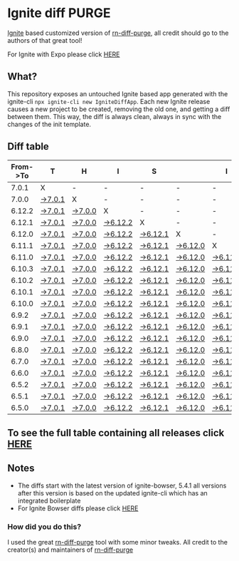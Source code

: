 # Ignite diff PURGE

[Ignite](https://github.com/infinitered/ignite) based customized version of [rn-diff-purge](https://github.com/react-native-community/rn-diff-purge/), all credit should go to the authors of that great tool!

For Ignite with Expo please click [HERE](https://github.com/nirre7/ignite-expo-diff-purge)

## What?

This repository exposes an untouched Ignite based app generated with the ignite-cli
`npx ignite-cli new IgniteDiffApp`. Each new Ignite release causes a new project to be created, removing the old one, and getting a diff between them. This way, the diff is always clean, always in sync with the changes of the init template.

## Diff table

| From->To | T                                                                                            | H                                                                                            | I                                                                                              | S                                                                                              |                                                                                                | I                                                                                              | S                                                                                              |                                                                                                | C                                                                                              | O                                                                                              | O                                                                                             | L                                                                                           |                                                                                             |                                                                                             |                                                                                             |                                                                                             |                                                                                             |                                                                                             |                                                                                             |     |
| -------- | -------------------------------------------------------------------------------------------- | -------------------------------------------------------------------------------------------- | ---------------------------------------------------------------------------------------------- | ---------------------------------------------------------------------------------------------- | ---------------------------------------------------------------------------------------------- | ---------------------------------------------------------------------------------------------- | ---------------------------------------------------------------------------------------------- | ---------------------------------------------------------------------------------------------- | ---------------------------------------------------------------------------------------------- | ---------------------------------------------------------------------------------------------- | --------------------------------------------------------------------------------------------- | ------------------------------------------------------------------------------------------- | ------------------------------------------------------------------------------------------- | ------------------------------------------------------------------------------------------- | ------------------------------------------------------------------------------------------- | ------------------------------------------------------------------------------------------- | ------------------------------------------------------------------------------------------- | ------------------------------------------------------------------------------------------- | ------------------------------------------------------------------------------------------- | --- |
| 7.0.1    | X                                                                                            | -                                                                                            | -                                                                                              | -                                                                                              | -                                                                                              | -                                                                                              | -                                                                                              | -                                                                                              | -                                                                                              | -                                                                                              | -                                                                                             | -                                                                                           | -                                                                                           | -                                                                                           | -                                                                                           | -                                                                                           | -                                                                                           | -                                                                                           | -                                                                                           | -   |
| 7.0.0    | [->7.0.1](https://github.com/nirre7/ignite-diff-purge/compare/release/7.0.0..release/7.0.1)  | X                                                                                            | -                                                                                              | -                                                                                              | -                                                                                              | -                                                                                              | -                                                                                              | -                                                                                              | -                                                                                              | -                                                                                              | -                                                                                             | -                                                                                           | -                                                                                           | -                                                                                           | -                                                                                           | -                                                                                           | -                                                                                           | -                                                                                           | -                                                                                           | -   |
| 6.12.2   | [->7.0.1](https://github.com/nirre7/ignite-diff-purge/compare/release/6.12.2..release/7.0.1) | [->7.0.0](https://github.com/nirre7/ignite-diff-purge/compare/release/6.12.2..release/7.0.0) | X                                                                                              | -                                                                                              | -                                                                                              | -                                                                                              | -                                                                                              | -                                                                                              | -                                                                                              | -                                                                                              | -                                                                                             | -                                                                                           | -                                                                                           | -                                                                                           | -                                                                                           | -                                                                                           | -                                                                                           | -                                                                                           | -                                                                                           | -   |
| 6.12.1   | [->7.0.1](https://github.com/nirre7/ignite-diff-purge/compare/release/6.12.1..release/7.0.1) | [->7.0.0](https://github.com/nirre7/ignite-diff-purge/compare/release/6.12.1..release/7.0.0) | [->6.12.2](https://github.com/nirre7/ignite-diff-purge/compare/release/6.12.1..release/6.12.2) | X                                                                                              | -                                                                                              | -                                                                                              | -                                                                                              | -                                                                                              | -                                                                                              | -                                                                                              | -                                                                                             | -                                                                                           | -                                                                                           | -                                                                                           | -                                                                                           | -                                                                                           | -                                                                                           | -                                                                                           | -                                                                                           | -   |
| 6.12.0   | [->7.0.1](https://github.com/nirre7/ignite-diff-purge/compare/release/6.12.0..release/7.0.1) | [->7.0.0](https://github.com/nirre7/ignite-diff-purge/compare/release/6.12.0..release/7.0.0) | [->6.12.2](https://github.com/nirre7/ignite-diff-purge/compare/release/6.12.0..release/6.12.2) | [->6.12.1](https://github.com/nirre7/ignite-diff-purge/compare/release/6.12.0..release/6.12.1) | X                                                                                              | -                                                                                              | -                                                                                              | -                                                                                              | -                                                                                              | -                                                                                              | -                                                                                             | -                                                                                           | -                                                                                           | -                                                                                           | -                                                                                           | -                                                                                           | -                                                                                           | -                                                                                           | -                                                                                           | -   |
| 6.11.1   | [->7.0.1](https://github.com/nirre7/ignite-diff-purge/compare/release/6.11.1..release/7.0.1) | [->7.0.0](https://github.com/nirre7/ignite-diff-purge/compare/release/6.11.1..release/7.0.0) | [->6.12.2](https://github.com/nirre7/ignite-diff-purge/compare/release/6.11.1..release/6.12.2) | [->6.12.1](https://github.com/nirre7/ignite-diff-purge/compare/release/6.11.1..release/6.12.1) | [->6.12.0](https://github.com/nirre7/ignite-diff-purge/compare/release/6.11.1..release/6.12.0) | X                                                                                              | -                                                                                              | -                                                                                              | -                                                                                              | -                                                                                              | -                                                                                             | -                                                                                           | -                                                                                           | -                                                                                           | -                                                                                           | -                                                                                           | -                                                                                           | -                                                                                           | -                                                                                           | -   |
| 6.11.0   | [->7.0.1](https://github.com/nirre7/ignite-diff-purge/compare/release/6.11.0..release/7.0.1) | [->7.0.0](https://github.com/nirre7/ignite-diff-purge/compare/release/6.11.0..release/7.0.0) | [->6.12.2](https://github.com/nirre7/ignite-diff-purge/compare/release/6.11.0..release/6.12.2) | [->6.12.1](https://github.com/nirre7/ignite-diff-purge/compare/release/6.11.0..release/6.12.1) | [->6.12.0](https://github.com/nirre7/ignite-diff-purge/compare/release/6.11.0..release/6.12.0) | [->6.11.1](https://github.com/nirre7/ignite-diff-purge/compare/release/6.11.0..release/6.11.1) | X                                                                                              | -                                                                                              | -                                                                                              | -                                                                                              | -                                                                                             | -                                                                                           | -                                                                                           | -                                                                                           | -                                                                                           | -                                                                                           | -                                                                                           | -                                                                                           | -                                                                                           | -   |
| 6.10.3   | [->7.0.1](https://github.com/nirre7/ignite-diff-purge/compare/release/6.10.3..release/7.0.1) | [->7.0.0](https://github.com/nirre7/ignite-diff-purge/compare/release/6.10.3..release/7.0.0) | [->6.12.2](https://github.com/nirre7/ignite-diff-purge/compare/release/6.10.3..release/6.12.2) | [->6.12.1](https://github.com/nirre7/ignite-diff-purge/compare/release/6.10.3..release/6.12.1) | [->6.12.0](https://github.com/nirre7/ignite-diff-purge/compare/release/6.10.3..release/6.12.0) | [->6.11.1](https://github.com/nirre7/ignite-diff-purge/compare/release/6.10.3..release/6.11.1) | [->6.11.0](https://github.com/nirre7/ignite-diff-purge/compare/release/6.10.3..release/6.11.0) | X                                                                                              | -                                                                                              | -                                                                                              | -                                                                                             | -                                                                                           | -                                                                                           | -                                                                                           | -                                                                                           | -                                                                                           | -                                                                                           | -                                                                                           | -                                                                                           | -   |
| 6.10.2   | [->7.0.1](https://github.com/nirre7/ignite-diff-purge/compare/release/6.10.2..release/7.0.1) | [->7.0.0](https://github.com/nirre7/ignite-diff-purge/compare/release/6.10.2..release/7.0.0) | [->6.12.2](https://github.com/nirre7/ignite-diff-purge/compare/release/6.10.2..release/6.12.2) | [->6.12.1](https://github.com/nirre7/ignite-diff-purge/compare/release/6.10.2..release/6.12.1) | [->6.12.0](https://github.com/nirre7/ignite-diff-purge/compare/release/6.10.2..release/6.12.0) | [->6.11.1](https://github.com/nirre7/ignite-diff-purge/compare/release/6.10.2..release/6.11.1) | [->6.11.0](https://github.com/nirre7/ignite-diff-purge/compare/release/6.10.2..release/6.11.0) | [->6.10.3](https://github.com/nirre7/ignite-diff-purge/compare/release/6.10.2..release/6.10.3) | X                                                                                              | -                                                                                              | -                                                                                             | -                                                                                           | -                                                                                           | -                                                                                           | -                                                                                           | -                                                                                           | -                                                                                           | -                                                                                           | -                                                                                           | -   |
| 6.10.1   | [->7.0.1](https://github.com/nirre7/ignite-diff-purge/compare/release/6.10.1..release/7.0.1) | [->7.0.0](https://github.com/nirre7/ignite-diff-purge/compare/release/6.10.1..release/7.0.0) | [->6.12.2](https://github.com/nirre7/ignite-diff-purge/compare/release/6.10.1..release/6.12.2) | [->6.12.1](https://github.com/nirre7/ignite-diff-purge/compare/release/6.10.1..release/6.12.1) | [->6.12.0](https://github.com/nirre7/ignite-diff-purge/compare/release/6.10.1..release/6.12.0) | [->6.11.1](https://github.com/nirre7/ignite-diff-purge/compare/release/6.10.1..release/6.11.1) | [->6.11.0](https://github.com/nirre7/ignite-diff-purge/compare/release/6.10.1..release/6.11.0) | [->6.10.3](https://github.com/nirre7/ignite-diff-purge/compare/release/6.10.1..release/6.10.3) | [->6.10.2](https://github.com/nirre7/ignite-diff-purge/compare/release/6.10.1..release/6.10.2) | X                                                                                              | -                                                                                             | -                                                                                           | -                                                                                           | -                                                                                           | -                                                                                           | -                                                                                           | -                                                                                           | -                                                                                           | -                                                                                           | -   |
| 6.10.0   | [->7.0.1](https://github.com/nirre7/ignite-diff-purge/compare/release/6.10.0..release/7.0.1) | [->7.0.0](https://github.com/nirre7/ignite-diff-purge/compare/release/6.10.0..release/7.0.0) | [->6.12.2](https://github.com/nirre7/ignite-diff-purge/compare/release/6.10.0..release/6.12.2) | [->6.12.1](https://github.com/nirre7/ignite-diff-purge/compare/release/6.10.0..release/6.12.1) | [->6.12.0](https://github.com/nirre7/ignite-diff-purge/compare/release/6.10.0..release/6.12.0) | [->6.11.1](https://github.com/nirre7/ignite-diff-purge/compare/release/6.10.0..release/6.11.1) | [->6.11.0](https://github.com/nirre7/ignite-diff-purge/compare/release/6.10.0..release/6.11.0) | [->6.10.3](https://github.com/nirre7/ignite-diff-purge/compare/release/6.10.0..release/6.10.3) | [->6.10.2](https://github.com/nirre7/ignite-diff-purge/compare/release/6.10.0..release/6.10.2) | [->6.10.1](https://github.com/nirre7/ignite-diff-purge/compare/release/6.10.0..release/6.10.1) | X                                                                                             | -                                                                                           | -                                                                                           | -                                                                                           | -                                                                                           | -                                                                                           | -                                                                                           | -                                                                                           | -                                                                                           | -   |
| 6.9.2    | [->7.0.1](https://github.com/nirre7/ignite-diff-purge/compare/release/6.9.2..release/7.0.1)  | [->7.0.0](https://github.com/nirre7/ignite-diff-purge/compare/release/6.9.2..release/7.0.0)  | [->6.12.2](https://github.com/nirre7/ignite-diff-purge/compare/release/6.9.2..release/6.12.2)  | [->6.12.1](https://github.com/nirre7/ignite-diff-purge/compare/release/6.9.2..release/6.12.1)  | [->6.12.0](https://github.com/nirre7/ignite-diff-purge/compare/release/6.9.2..release/6.12.0)  | [->6.11.1](https://github.com/nirre7/ignite-diff-purge/compare/release/6.9.2..release/6.11.1)  | [->6.11.0](https://github.com/nirre7/ignite-diff-purge/compare/release/6.9.2..release/6.11.0)  | [->6.10.3](https://github.com/nirre7/ignite-diff-purge/compare/release/6.9.2..release/6.10.3)  | [->6.10.2](https://github.com/nirre7/ignite-diff-purge/compare/release/6.9.2..release/6.10.2)  | [->6.10.1](https://github.com/nirre7/ignite-diff-purge/compare/release/6.9.2..release/6.10.1)  | [->6.10.0](https://github.com/nirre7/ignite-diff-purge/compare/release/6.9.2..release/6.10.0) | X                                                                                           | -                                                                                           | -                                                                                           | -                                                                                           | -                                                                                           | -                                                                                           | -                                                                                           | -                                                                                           | -   |
| 6.9.1    | [->7.0.1](https://github.com/nirre7/ignite-diff-purge/compare/release/6.9.1..release/7.0.1)  | [->7.0.0](https://github.com/nirre7/ignite-diff-purge/compare/release/6.9.1..release/7.0.0)  | [->6.12.2](https://github.com/nirre7/ignite-diff-purge/compare/release/6.9.1..release/6.12.2)  | [->6.12.1](https://github.com/nirre7/ignite-diff-purge/compare/release/6.9.1..release/6.12.1)  | [->6.12.0](https://github.com/nirre7/ignite-diff-purge/compare/release/6.9.1..release/6.12.0)  | [->6.11.1](https://github.com/nirre7/ignite-diff-purge/compare/release/6.9.1..release/6.11.1)  | [->6.11.0](https://github.com/nirre7/ignite-diff-purge/compare/release/6.9.1..release/6.11.0)  | [->6.10.3](https://github.com/nirre7/ignite-diff-purge/compare/release/6.9.1..release/6.10.3)  | [->6.10.2](https://github.com/nirre7/ignite-diff-purge/compare/release/6.9.1..release/6.10.2)  | [->6.10.1](https://github.com/nirre7/ignite-diff-purge/compare/release/6.9.1..release/6.10.1)  | [->6.10.0](https://github.com/nirre7/ignite-diff-purge/compare/release/6.9.1..release/6.10.0) | [->6.9.2](https://github.com/nirre7/ignite-diff-purge/compare/release/6.9.1..release/6.9.2) | X                                                                                           | -                                                                                           | -                                                                                           | -                                                                                           | -                                                                                           | -                                                                                           | -                                                                                           | -   |
| 6.9.0    | [->7.0.1](https://github.com/nirre7/ignite-diff-purge/compare/release/6.9.0..release/7.0.1)  | [->7.0.0](https://github.com/nirre7/ignite-diff-purge/compare/release/6.9.0..release/7.0.0)  | [->6.12.2](https://github.com/nirre7/ignite-diff-purge/compare/release/6.9.0..release/6.12.2)  | [->6.12.1](https://github.com/nirre7/ignite-diff-purge/compare/release/6.9.0..release/6.12.1)  | [->6.12.0](https://github.com/nirre7/ignite-diff-purge/compare/release/6.9.0..release/6.12.0)  | [->6.11.1](https://github.com/nirre7/ignite-diff-purge/compare/release/6.9.0..release/6.11.1)  | [->6.11.0](https://github.com/nirre7/ignite-diff-purge/compare/release/6.9.0..release/6.11.0)  | [->6.10.3](https://github.com/nirre7/ignite-diff-purge/compare/release/6.9.0..release/6.10.3)  | [->6.10.2](https://github.com/nirre7/ignite-diff-purge/compare/release/6.9.0..release/6.10.2)  | [->6.10.1](https://github.com/nirre7/ignite-diff-purge/compare/release/6.9.0..release/6.10.1)  | [->6.10.0](https://github.com/nirre7/ignite-diff-purge/compare/release/6.9.0..release/6.10.0) | [->6.9.2](https://github.com/nirre7/ignite-diff-purge/compare/release/6.9.0..release/6.9.2) | [->6.9.1](https://github.com/nirre7/ignite-diff-purge/compare/release/6.9.0..release/6.9.1) | X                                                                                           | -                                                                                           | -                                                                                           | -                                                                                           | -                                                                                           | -                                                                                           | -   |
| 6.8.0    | [->7.0.1](https://github.com/nirre7/ignite-diff-purge/compare/release/6.8.0..release/7.0.1)  | [->7.0.0](https://github.com/nirre7/ignite-diff-purge/compare/release/6.8.0..release/7.0.0)  | [->6.12.2](https://github.com/nirre7/ignite-diff-purge/compare/release/6.8.0..release/6.12.2)  | [->6.12.1](https://github.com/nirre7/ignite-diff-purge/compare/release/6.8.0..release/6.12.1)  | [->6.12.0](https://github.com/nirre7/ignite-diff-purge/compare/release/6.8.0..release/6.12.0)  | [->6.11.1](https://github.com/nirre7/ignite-diff-purge/compare/release/6.8.0..release/6.11.1)  | [->6.11.0](https://github.com/nirre7/ignite-diff-purge/compare/release/6.8.0..release/6.11.0)  | [->6.10.3](https://github.com/nirre7/ignite-diff-purge/compare/release/6.8.0..release/6.10.3)  | [->6.10.2](https://github.com/nirre7/ignite-diff-purge/compare/release/6.8.0..release/6.10.2)  | [->6.10.1](https://github.com/nirre7/ignite-diff-purge/compare/release/6.8.0..release/6.10.1)  | [->6.10.0](https://github.com/nirre7/ignite-diff-purge/compare/release/6.8.0..release/6.10.0) | [->6.9.2](https://github.com/nirre7/ignite-diff-purge/compare/release/6.8.0..release/6.9.2) | [->6.9.1](https://github.com/nirre7/ignite-diff-purge/compare/release/6.8.0..release/6.9.1) | [->6.9.0](https://github.com/nirre7/ignite-diff-purge/compare/release/6.8.0..release/6.9.0) | X                                                                                           | -                                                                                           | -                                                                                           | -                                                                                           | -                                                                                           | -   |
| 6.7.0    | [->7.0.1](https://github.com/nirre7/ignite-diff-purge/compare/release/6.7.0..release/7.0.1)  | [->7.0.0](https://github.com/nirre7/ignite-diff-purge/compare/release/6.7.0..release/7.0.0)  | [->6.12.2](https://github.com/nirre7/ignite-diff-purge/compare/release/6.7.0..release/6.12.2)  | [->6.12.1](https://github.com/nirre7/ignite-diff-purge/compare/release/6.7.0..release/6.12.1)  | [->6.12.0](https://github.com/nirre7/ignite-diff-purge/compare/release/6.7.0..release/6.12.0)  | [->6.11.1](https://github.com/nirre7/ignite-diff-purge/compare/release/6.7.0..release/6.11.1)  | [->6.11.0](https://github.com/nirre7/ignite-diff-purge/compare/release/6.7.0..release/6.11.0)  | [->6.10.3](https://github.com/nirre7/ignite-diff-purge/compare/release/6.7.0..release/6.10.3)  | [->6.10.2](https://github.com/nirre7/ignite-diff-purge/compare/release/6.7.0..release/6.10.2)  | [->6.10.1](https://github.com/nirre7/ignite-diff-purge/compare/release/6.7.0..release/6.10.1)  | [->6.10.0](https://github.com/nirre7/ignite-diff-purge/compare/release/6.7.0..release/6.10.0) | [->6.9.2](https://github.com/nirre7/ignite-diff-purge/compare/release/6.7.0..release/6.9.2) | [->6.9.1](https://github.com/nirre7/ignite-diff-purge/compare/release/6.7.0..release/6.9.1) | [->6.9.0](https://github.com/nirre7/ignite-diff-purge/compare/release/6.7.0..release/6.9.0) | [->6.8.0](https://github.com/nirre7/ignite-diff-purge/compare/release/6.7.0..release/6.8.0) | X                                                                                           | -                                                                                           | -                                                                                           | -                                                                                           | -   |
| 6.6.0    | [->7.0.1](https://github.com/nirre7/ignite-diff-purge/compare/release/6.6.0..release/7.0.1)  | [->7.0.0](https://github.com/nirre7/ignite-diff-purge/compare/release/6.6.0..release/7.0.0)  | [->6.12.2](https://github.com/nirre7/ignite-diff-purge/compare/release/6.6.0..release/6.12.2)  | [->6.12.1](https://github.com/nirre7/ignite-diff-purge/compare/release/6.6.0..release/6.12.1)  | [->6.12.0](https://github.com/nirre7/ignite-diff-purge/compare/release/6.6.0..release/6.12.0)  | [->6.11.1](https://github.com/nirre7/ignite-diff-purge/compare/release/6.6.0..release/6.11.1)  | [->6.11.0](https://github.com/nirre7/ignite-diff-purge/compare/release/6.6.0..release/6.11.0)  | [->6.10.3](https://github.com/nirre7/ignite-diff-purge/compare/release/6.6.0..release/6.10.3)  | [->6.10.2](https://github.com/nirre7/ignite-diff-purge/compare/release/6.6.0..release/6.10.2)  | [->6.10.1](https://github.com/nirre7/ignite-diff-purge/compare/release/6.6.0..release/6.10.1)  | [->6.10.0](https://github.com/nirre7/ignite-diff-purge/compare/release/6.6.0..release/6.10.0) | [->6.9.2](https://github.com/nirre7/ignite-diff-purge/compare/release/6.6.0..release/6.9.2) | [->6.9.1](https://github.com/nirre7/ignite-diff-purge/compare/release/6.6.0..release/6.9.1) | [->6.9.0](https://github.com/nirre7/ignite-diff-purge/compare/release/6.6.0..release/6.9.0) | [->6.8.0](https://github.com/nirre7/ignite-diff-purge/compare/release/6.6.0..release/6.8.0) | [->6.7.0](https://github.com/nirre7/ignite-diff-purge/compare/release/6.6.0..release/6.7.0) | X                                                                                           | -                                                                                           | -                                                                                           | -   |
| 6.5.2    | [->7.0.1](https://github.com/nirre7/ignite-diff-purge/compare/release/6.5.2..release/7.0.1)  | [->7.0.0](https://github.com/nirre7/ignite-diff-purge/compare/release/6.5.2..release/7.0.0)  | [->6.12.2](https://github.com/nirre7/ignite-diff-purge/compare/release/6.5.2..release/6.12.2)  | [->6.12.1](https://github.com/nirre7/ignite-diff-purge/compare/release/6.5.2..release/6.12.1)  | [->6.12.0](https://github.com/nirre7/ignite-diff-purge/compare/release/6.5.2..release/6.12.0)  | [->6.11.1](https://github.com/nirre7/ignite-diff-purge/compare/release/6.5.2..release/6.11.1)  | [->6.11.0](https://github.com/nirre7/ignite-diff-purge/compare/release/6.5.2..release/6.11.0)  | [->6.10.3](https://github.com/nirre7/ignite-diff-purge/compare/release/6.5.2..release/6.10.3)  | [->6.10.2](https://github.com/nirre7/ignite-diff-purge/compare/release/6.5.2..release/6.10.2)  | [->6.10.1](https://github.com/nirre7/ignite-diff-purge/compare/release/6.5.2..release/6.10.1)  | [->6.10.0](https://github.com/nirre7/ignite-diff-purge/compare/release/6.5.2..release/6.10.0) | [->6.9.2](https://github.com/nirre7/ignite-diff-purge/compare/release/6.5.2..release/6.9.2) | [->6.9.1](https://github.com/nirre7/ignite-diff-purge/compare/release/6.5.2..release/6.9.1) | [->6.9.0](https://github.com/nirre7/ignite-diff-purge/compare/release/6.5.2..release/6.9.0) | [->6.8.0](https://github.com/nirre7/ignite-diff-purge/compare/release/6.5.2..release/6.8.0) | [->6.7.0](https://github.com/nirre7/ignite-diff-purge/compare/release/6.5.2..release/6.7.0) | [->6.6.0](https://github.com/nirre7/ignite-diff-purge/compare/release/6.5.2..release/6.6.0) | X                                                                                           | -                                                                                           | -   |
| 6.5.1    | [->7.0.1](https://github.com/nirre7/ignite-diff-purge/compare/release/6.5.1..release/7.0.1)  | [->7.0.0](https://github.com/nirre7/ignite-diff-purge/compare/release/6.5.1..release/7.0.0)  | [->6.12.2](https://github.com/nirre7/ignite-diff-purge/compare/release/6.5.1..release/6.12.2)  | [->6.12.1](https://github.com/nirre7/ignite-diff-purge/compare/release/6.5.1..release/6.12.1)  | [->6.12.0](https://github.com/nirre7/ignite-diff-purge/compare/release/6.5.1..release/6.12.0)  | [->6.11.1](https://github.com/nirre7/ignite-diff-purge/compare/release/6.5.1..release/6.11.1)  | [->6.11.0](https://github.com/nirre7/ignite-diff-purge/compare/release/6.5.1..release/6.11.0)  | [->6.10.3](https://github.com/nirre7/ignite-diff-purge/compare/release/6.5.1..release/6.10.3)  | [->6.10.2](https://github.com/nirre7/ignite-diff-purge/compare/release/6.5.1..release/6.10.2)  | [->6.10.1](https://github.com/nirre7/ignite-diff-purge/compare/release/6.5.1..release/6.10.1)  | [->6.10.0](https://github.com/nirre7/ignite-diff-purge/compare/release/6.5.1..release/6.10.0) | [->6.9.2](https://github.com/nirre7/ignite-diff-purge/compare/release/6.5.1..release/6.9.2) | [->6.9.1](https://github.com/nirre7/ignite-diff-purge/compare/release/6.5.1..release/6.9.1) | [->6.9.0](https://github.com/nirre7/ignite-diff-purge/compare/release/6.5.1..release/6.9.0) | [->6.8.0](https://github.com/nirre7/ignite-diff-purge/compare/release/6.5.1..release/6.8.0) | [->6.7.0](https://github.com/nirre7/ignite-diff-purge/compare/release/6.5.1..release/6.7.0) | [->6.6.0](https://github.com/nirre7/ignite-diff-purge/compare/release/6.5.1..release/6.6.0) | [->6.5.2](https://github.com/nirre7/ignite-diff-purge/compare/release/6.5.1..release/6.5.2) | X                                                                                           | -   |
| 6.5.0    | [->7.0.1](https://github.com/nirre7/ignite-diff-purge/compare/release/6.5.0..release/7.0.1)  | [->7.0.0](https://github.com/nirre7/ignite-diff-purge/compare/release/6.5.0..release/7.0.0)  | [->6.12.2](https://github.com/nirre7/ignite-diff-purge/compare/release/6.5.0..release/6.12.2)  | [->6.12.1](https://github.com/nirre7/ignite-diff-purge/compare/release/6.5.0..release/6.12.1)  | [->6.12.0](https://github.com/nirre7/ignite-diff-purge/compare/release/6.5.0..release/6.12.0)  | [->6.11.1](https://github.com/nirre7/ignite-diff-purge/compare/release/6.5.0..release/6.11.1)  | [->6.11.0](https://github.com/nirre7/ignite-diff-purge/compare/release/6.5.0..release/6.11.0)  | [->6.10.3](https://github.com/nirre7/ignite-diff-purge/compare/release/6.5.0..release/6.10.3)  | [->6.10.2](https://github.com/nirre7/ignite-diff-purge/compare/release/6.5.0..release/6.10.2)  | [->6.10.1](https://github.com/nirre7/ignite-diff-purge/compare/release/6.5.0..release/6.10.1)  | [->6.10.0](https://github.com/nirre7/ignite-diff-purge/compare/release/6.5.0..release/6.10.0) | [->6.9.2](https://github.com/nirre7/ignite-diff-purge/compare/release/6.5.0..release/6.9.2) | [->6.9.1](https://github.com/nirre7/ignite-diff-purge/compare/release/6.5.0..release/6.9.1) | [->6.9.0](https://github.com/nirre7/ignite-diff-purge/compare/release/6.5.0..release/6.9.0) | [->6.8.0](https://github.com/nirre7/ignite-diff-purge/compare/release/6.5.0..release/6.8.0) | [->6.7.0](https://github.com/nirre7/ignite-diff-purge/compare/release/6.5.0..release/6.7.0) | [->6.6.0](https://github.com/nirre7/ignite-diff-purge/compare/release/6.5.0..release/6.6.0) | [->6.5.2](https://github.com/nirre7/ignite-diff-purge/compare/release/6.5.0..release/6.5.2) | [->6.5.1](https://github.com/nirre7/ignite-diff-purge/compare/release/6.5.0..release/6.5.1) | X   |

## To see the full table containing all releases click [HERE](https://nirre7.github.io/ignite-diff-purge/)

## Notes

- The diffs start with the latest version of ignite-bowser, 5.4.1 all versions after this version is based on the updated ignite-cli which has an integrated boilerplate
- For Ignite Bowser diffs please click [HERE](https://github.com/nirre7/ignite-bowser-diff-purge)

### How did you do this?

I used the great [rn-diff-purge](https://github.com/react-native-community/rn-diff-purge/) tool with some minor tweaks.
All credit to the creator(s) and maintainers of [rn-diff-purge](https://github.com/react-native-community/rn-diff-purge/)

